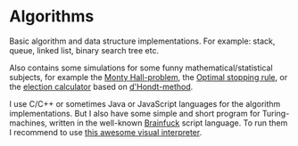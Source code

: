 # Algorithms

Basic algorithm and data structure implementations.
For example: stack, queue, linked list, binary search tree etc.

Also contains some simulations for some funny mathematical/statistical subjects, for example the [Monty Hall-problem](https://github.com/strahlistvan/algorithms/tree/master/MontyHallSimulator), the [Optimal stopping rule](https://github.com/strahlistvan/algorithms/tree/master/stoppingRule), or the [election calculator](https://github.com/strahlistvan/algorithms/tree/master/election_calculator) based on [d'Hondt-method](https://en.wikipedia.org/wiki/D%27Hondt_method).


I use C/C++ or sometimes Java or JavaScript languages for the algorithm implementations.
But I also have some simple and short program for Turing-machines,
written in the well-known [Brainfuck](https://en.wikipedia.org/wiki/Brainfuck) script language. To run them I recommend to use [this awesome visual interpreter](https://fatiherikli.github.io/brainfuck-visualizer/). 
